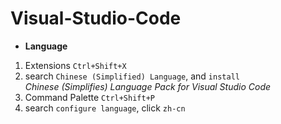 # Visual-Studio-Code

- **Language**
1. Extensions `Ctrl+Shift+X`
2. search `Chinese (Simplified) Language`, and `install`  
*Chinese (Simplifies) Language Pack for Visual Studio Code*
3. Command Palette `Ctrl+Shift+P`
4. search `configure language`, click `zh-cn`

